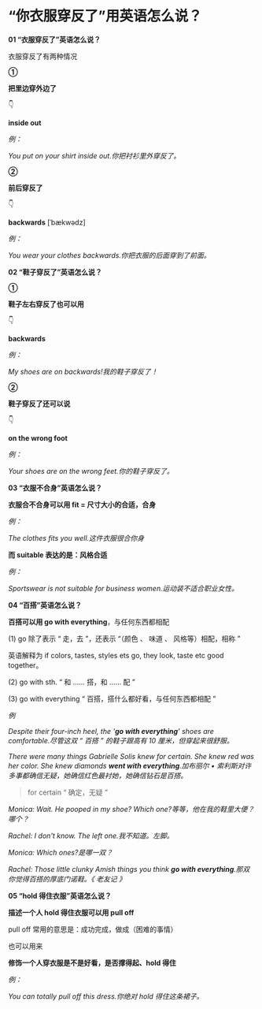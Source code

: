 # “你衣服穿反了”用英语怎么说？

**01 “衣服穿反了”英语怎么说？**

衣服穿反了有两种情况

**①**

**把里边穿外边了**

👇

**inside out**

_例：_

_You put on your shirt inside out.你把衬衫里外穿反了。_

**②**

**前后穿反了**

👇

**backwards** [ˈbækwədz]

_例：_

_You wear your clothes backwards.你把衣服的后面穿到了前面。_

**02 “鞋子穿反了”英语怎么说？**

**①**

**鞋子左右穿反了也可以用**

👇

**backwards**

_例：_

_My shoes are on backwards!我的鞋子穿反了！_

**②**

**鞋子穿反了还可以说**

👇

**on the wrong foot**

_例：_

_Your shoes are on the wrong feet.你的鞋子穿反了。_

**03 “衣服不合身”英语怎么说？**

**衣服合不合身可以用 fit = 尺寸大小的合适，合身**

_例：_

_The clothes fits you well.这件衣服很合你身_

**而 suitable 表达的是：风格合适**

_例：_

_Sportswear is not suitable for business women.运动装不适合职业女性。_

**04 “百搭”英语怎么说？**

**百搭可以用 go with everything**，与任何东西都相配

(1) go 除了表示 “ 走，去 ”，还表示 “（颜色 、 味道 、 风格等）相配，相称 ”

英语解释为 if colors, tastes, styles ets go, they look, taste etc good together。

(2) go with sth. “ 和 …… 搭，和 …… 配 ”

(3) go with everything “ 百搭，搭什么都好看，与任何东西都相配 ”

_例_

_Despite their four-inch heel, the '**go with everything**' shoes are comfortable.尽管这双 “ 百搭 ” 的鞋子跟高有 10 厘米，但穿起来很舒服。_

_There were many things Gabrielle Solis knew for certain. She knew red was her color. She knew diamonds **went with everything**.加布丽尔 • 索利斯对许多事都确信无疑，她确信红色最衬她，她确信钻石是百搭。_

> for certain “ 确定，无疑 ”

_Monica: Wait. He pooped in my shoe? Which one?等等，他在我的鞋里大便？哪个？_

_Rachel: I don't know. The left one.我不知道。左脚。_

_Monica: Which ones?是哪一双？_

_Rachel: Those little clunky Amish things you think **go with everything**.那双你觉得百搭的厚底门诺鞋。《 老友记 》_

**05 “hold 得住衣服”英语怎么说？**

**描述一个人 hold 得住衣服可以用 pull off**

pull off 常用的意思是：成功完成，做成（困难的事情）

也可以用来

**修饰一个人穿衣服是不是好看，是否撑得起、hold 得住**

_例：_

_You can totally pull off this dress.你绝对 hold 得住这条裙子。_
